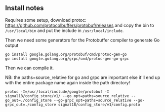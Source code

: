 ## Install notes

Requires some setup, download protoc: https://github.com/protocolbuffers/protobuf/releases and copy the bin to `/usr/local/bin` and put the include in `/usr/local/include`.

Then we need some generators for the Protobuffer compiler to generate Go output

```
go install google.golang.org/protobuf/cmd/protoc-gen-go
go install google.golang.org/grpc/cmd/protoc-gen-go-grpc
```

Then we can compile it.

NB: the paths=source_relative for go and grpc are important else it'll end up with the entire package name again inside the path directory!

```
protoc -I=/usr/local/include/google/protobuf -I signal18/config_store/v1/ --go_opt=paths=source_relative --go_out=./config_store --go-grpc_opt=paths=source_relative --go-grpc_out=./config_store signal18/config_store/v1/config.proto
```